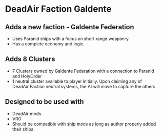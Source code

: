 # DeadAir Faction Galdente

## Adds a new faction - Galdente Federation
- Uses Paranid ships with a focus on short range weaponry.
- Has a complete economy and logic.

## Adds 8 Clusters
- 7 Clusters owned by Galdente Federation with a connection to Paranid and HolyOrder
- 1 neutral cluster available to player initially. Upon claiming any of DeadAir Faction neutral systems, the AI will move to capture the others.

## Designed to be used with
- DeadAir mods
- VRO
- Should be compatible with ship mods as long as author properly added their ships.
